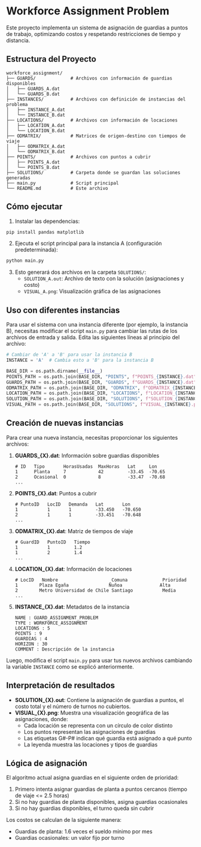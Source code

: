 # Workforce Assignment Problem

Este proyecto implementa un sistema de asignación de guardias a puntos de trabajo, optimizando costos y respetando restricciones de tiempo y distancia.

## Estructura del Proyecto

```
workforce_assignment/
├── GUARDS/             # Archivos con información de guardias disponibles
│   ├── GUARDS_A.dat
│   └── GUARDS_B.dat
├── INSTANCES/          # Archivos con definición de instancias del problema
│   ├── INSTANCE_A.dat
│   └── INSTANCE_B.dat
├── LOCATIONS/          # Archivos con información de locaciones
│   ├── LOCATION_A.dat
│   └── LOCATION_B.dat
├── ODMATRIX/           # Matrices de origen-destino con tiempos de viaje
│   ├── ODMATRIX_A.dat
│   └── ODMATRIX_B.dat
├── POINTS/             # Archivos con puntos a cubrir
│   ├── POINTS_A.dat
│   └── POINTS_B.dat
├── SOLUTIONS/          # Carpeta donde se guardan las soluciones generadas
├── main.py             # Script principal
└── README.md           # Este archivo
```
## Cómo ejecutar

1. Instalar las dependencias:

```bash
pip install pandas matplotlib
```

2. Ejecuta el script principal para la instancia A (configuración predeterminada):

```bash
python main.py
```

3. Esto generará dos archivos en la carpeta `SOLUTIONS/`:
   - `SOLUTION_A.out`: Archivo de texto con la solución (asignaciones y costo)
   - `VISUAL_A.png`: Visualización gráfica de las asignaciones

## Uso con diferentes instancias

Para usar el sistema con una instancia diferente (por ejemplo, la instancia B), necesitas modificar el script `main.py` para cambiar las rutas de los archivos de entrada y salida. Edita las siguientes líneas al principio del archivo:

```python
# Cambiar de 'A' a 'B' para usar la instancia B
INSTANCE = 'A'  # Cambia esto a 'B' para la instancia B

BASE_DIR = os.path.dirname(__file__)
POINTS_PATH = os.path.join(BASE_DIR, "POINTS", f"POINTS_{INSTANCE}.dat")
GUARDS_PATH = os.path.join(BASE_DIR, "GUARDS", f"GUARDS_{INSTANCE}.dat")
ODMATRIX_PATH = os.path.join(BASE_DIR, "ODMATRIX", f"ODMATRIX_{INSTANCE}.dat")
LOCATION_PATH = os.path.join(BASE_DIR, "LOCATIONS", f"LOCATION_{INSTANCE}.dat")
SOLUTION_PATH = os.path.join(BASE_DIR, "SOLUTIONS", f"SOLUTION_{INSTANCE}.out")
VISUAL_PATH = os.path.join(BASE_DIR, "SOLUTIONS", f"VISUAL_{INSTANCE}.png")
```

## Creación de nuevas instancias

Para crear una nueva instancia, necesitas proporcionar los siguientes archivos:

1. **GUARDS_{X}.dat**: Información sobre guardias disponibles
   ```
   # ID   Tipo       HorasUsadas  MaxHoras   Lat     Lon
   1      Planta     7            42         -33.45  -70.65
   2      Ocasional  0            8          -33.47  -70.68
   ...
   ```

2. **POINTS_{X}.dat**: Puntos a cubrir
   ```
   # PuntoID   LocID   Demanda   Lat       Lon
   1           1       1         -33.450   -70.650
   2           1       1         -33.451   -70.648
   ...
   ```

3. **ODMATRIX_{X}.dat**: Matriz de tiempos de viaje
   ```
   # GuardID   PuntoID   Tiempo
   1           1         1.2
   1           2         1.4
   ...
   ```

4. **LOCATION_{X}.dat**: Información de locaciones
   ```
   # LocID   Nombre                    Comuna             Prioridad
   1        Plaza Egaña               Ñuñoa              Alta
   2        Metro Universidad de Chile Santiago           Media
   ...
   ```

5. **INSTANCE_{X}.dat**: Metadatos de la instancia
   ```
   NAME : GUARD_ASSIGNMENT_PROBLEM
   TYPE : WORKFORCE_ASSIGNMENT
   LOCATIONS : 5
   POINTS : 9
   GUARDIAS : 4
   HORIZON : 30
   COMMENT : Descripción de la instancia
   ```

Luego, modifica el script `main.py` para usar tus nuevos archivos cambiando la variable `INSTANCE` como se explicó anteriormente.

## Interpretación de resultados

- **SOLUTION_{X}.out**: Contiene la asignación de guardias a puntos, el costo total y el número de turnos no cubiertos.
- **VISUAL_{X}.png**: Muestra una visualización geográfica de las asignaciones, donde:
  - Cada locación se representa con un círculo de color distinto
  - Los puntos representan las asignaciones de guardias
  - Las etiquetas G#-P# indican qué guardia está asignado a qué punto
  - La leyenda muestra las locaciones y tipos de guardias

## Lógica de asignación

El algoritmo actual asigna guardias en el siguiente orden de prioridad:
1. Primero intenta asignar guardias de planta a puntos cercanos (tiempo de viaje <= 2.5 horas)
2. Si no hay guardias de planta disponibles, asigna guardias ocasionales
3. Si no hay guardias disponibles, el turno queda sin cubrir

Los costos se calculan de la siguiente manera:
- Guardias de planta: 1.6 veces el sueldo mínimo por mes
- Guardias ocasionales: un valor fijo por turno